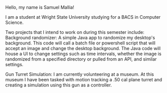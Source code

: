 Hello, my name is Samuel Mallia! 

I am a student at Wright State University studying for a BACS in Computer Science.

Two projects that I intend to work on during this semester include:
  Background randomizer: A simple Java app to randomize my desktop's background. This code will call a batch file or powershell script that will accept an image and change the desktop background. 
  The Java code will house a UI to change settings such as time intervals, whether the image is randomized from a specified directory or pulled from an API, and similar settings. 

  Gun Turret Simulation: I am currently volunteering at a museum. At this museum I have been tasked with motion tracking a .50 cal plane turret and creating a simulation using this gun as a controller.
